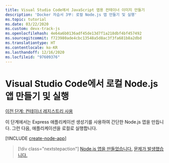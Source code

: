 ```yaml
---
title: Visual Studio Code에서 JavaScript 앱용 컨테이너 이미지 만들기
description: 'Docker 자습서 3부: 로컬 Node.js 앱 만들기 및 실행'
ms.topic: tutorial
ms.date: 03/22/2020
ms.custom: devx-track-js
ms.openlocfilehash: 4e64a6b0136adf45de13d7f1a218dbf4bf457492
ms.sourcegitcommit: f723980ade4cbc13548a5d8ac3f3fa681b8a2dbd
ms.translationtype: HT
ms.contentlocale: ko-KR
ms.lasthandoff: 12/16/2020
ms.locfileid: "97609376"
---
```

# <a name="create-and-run-a-local-nodejs-app-from-visual-studio-code"></a>Visual Studio Code에서 로컬 Node.js 앱 만들기 및 실행

[이전 단계: 컨테이너 레지스트리 사용](tutorial-vscode-docker-node-02.md)

이 단계에서는 Express 애플리케이션 생성기를 사용하여 간단한 Node.js 앱을 만듭니다. 그런 다음, 애플리케이션을 로컬로 실행합니다.

[!INCLUDE [create-node-app](../../includes/create-node-app.md)]

> [!div class="nextstepaction"]
> [Node.js 앱을 만들었습니다.](tutorial-vscode-docker-node-04.md) [문제가 발생했습니다.](https://www.research.net/r/PWZWZ52?tutorial=node-deployment-azureappservice&step=create-app)
